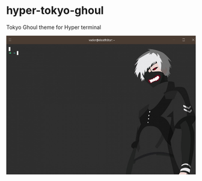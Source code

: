 # hyper-tokyo-ghoul
Tokyo Ghoul theme for Hyper terminal


![alt text](https://github.com/AnupamYedida/hyper-tokyo-ghoul/blob/master/Images/Tokyo-Ghoul.png)
